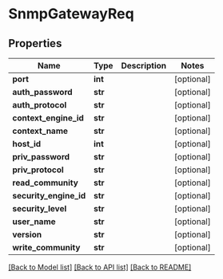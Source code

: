 # SnmpGatewayReq

## Properties
Name | Type | Description | Notes
------------ | ------------- | ------------- | -------------
**port** | **int** |  | [optional] 
**auth_password** | **str** |  | [optional] 
**auth_protocol** | **str** |  | [optional] 
**context_engine_id** | **str** |  | [optional] 
**context_name** | **str** |  | [optional] 
**host_id** | **int** |  | [optional] 
**priv_password** | **str** |  | [optional] 
**priv_protocol** | **str** |  | [optional] 
**read_community** | **str** |  | [optional] 
**security_engine_id** | **str** |  | [optional] 
**security_level** | **str** |  | [optional] 
**user_name** | **str** |  | [optional] 
**version** | **str** |  | [optional] 
**write_community** | **str** |  | [optional] 

[[Back to Model list]](../README.md#documentation-for-models) [[Back to API list]](../README.md#documentation-for-api-endpoints) [[Back to README]](../README.md)


